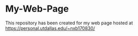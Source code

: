 # My-Web-Page
This repository has been created for my web page hosted at https://personal.utdallas.edu/~nxb170830/
